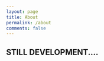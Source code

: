 ```yaml
---
layout: page
title: About
permalink: /about
comments: false
---
```


<div class="row justify-content-between">
<div class="col-md-8 pr-5">

<h2>STILL DEVELOPMENT....</h2>

</div>
</div>
